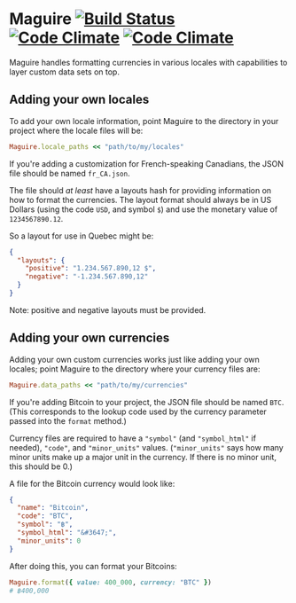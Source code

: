# Maguire [![Build Status](https://next.travis-ci.org/paddle8/maguire.svg)](https://next.travis-ci.org/paddle8/maguire) [![Code Climate](https://codeclimate.com/github/paddle8/maguire.png)](https://codeclimate.com/github/paddle8/maguire) [![Code Climate](https://codeclimate.com/github/paddle8/maguire/coverage.png)](https://codeclimate.com/github/paddle8/maguire)

Maguire handles formatting currencies in various locales with capabilities to layer custom data sets on top.

## Adding your own locales

To add your own locale information, point Maguire to the directory in your project where the locale files will be:

```ruby
Maguire.locale_paths << "path/to/my/locales"
```

If you're adding a customization for French-speaking Canadians, the JSON file should be named `fr_CA.json`.

The file should *at least* have a layouts hash for providing information on how to format the currencies. The layout format should always be in US Dollars (using the code `USD`, and symbol `$`) and use the monetary value of `1234567890.12`.

So a layout for use in Quebec might be:

```json
{
  "layouts": {
    "positive": "1.234.567.890,12 $",
    "negative": "-1.234.567.890,12"
  }
}
```

Note: positive and negative layouts must be provided.

## Adding your own currencies

Adding your own custom currencies works just like adding your own locales; point Maguire to the directory where your currency files are:

```ruby
Maguire.data_paths << "path/to/my/currencies"
```

If you're adding Bitcoin to your project, the JSON file should be named `BTC`. (This corresponds to the lookup code used by the currency parameter passed into the `format` method.)

Currency files are required to have a `"symbol"` (and `"symbol_html"` if needed), `"code"`, and `"minor_units"` values. (`"minor_units"` says how many minor units make up a major unit in the currency. If there is no minor unit, this should be 0.)

A file for the Bitcoin currency would look like:

```json
{
  "name": "Bitcoin",
  "code": "BTC",
  "symbol": "฿",
  "symbol_html": "&#3647;",
  "minor_units": 0
}
```

After doing this, you can format your Bitcoins:

```ruby
Maguire.format({ value: 400_000, currency: "BTC" })
# ฿400,000
```
